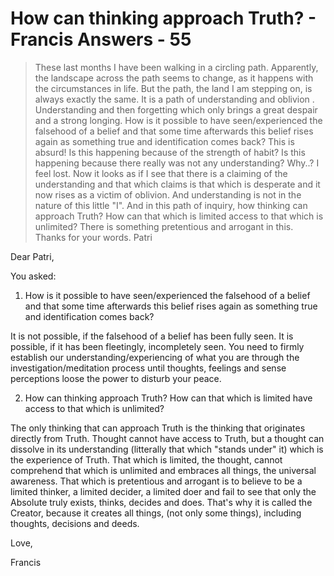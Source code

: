 # How can thinking approach Truth? - Francis Answers - 55


>These last months I have been walking in a circling path. Apparently, the landscape across the path seems to change, as it happens with the circumstances in life. But the path, the land I am stepping on, is always exactly the same. It is a path of understanding and oblivion . Understanding and then forgetting which only brings a great despair and a strong longing. How is it possible to have seen/experienced the falsehood of a belief and that some time afterwards this belief rises again as something true and identification comes back? This is absurd! Is this happening because of the strength of habit? Is this happening because there really was not any understanding? Why..? I feel lost. Now it looks as if I see that there is a claiming of the understanding and that which claims is that which is desperate and it now rises as a victim of oblivion. And understanding is not in the nature of this little "I". And in this path of inquiry, how thinking can approach Truth? How can that which is limited access to that which is unlimited? There is something pretentious and arrogant in this. Thanks for your words. Patri

Dear Patri,

You asked:

1. How is it possible to have seen/experienced the falsehood of a belief and that some time afterwards this belief rises again as something true and identification comes back?

It is not possible, if the falsehood of a belief has been fully seen. It is possible, if it has been fleetingly, incompletely seen. You need to firmly establish our understanding/experiencing of what you are through the investigation/meditation process until thoughts, feelings and sense perceptions loose the power to disturb your peace.

2. How can thinking approach Truth? How can that which is limited have access to that which is unlimited?

The only thinking that can approach Truth is the thinking that originates directly from Truth. Thought cannot have access to Truth, but a thought can dissolve in its understanding (litterally that which "stands under" it) which is the experience of Truth. That which is limited, the thought, cannot comprehend that which is unlimited and embraces all things, the universal awareness. That which is pretentious and arrogant is to believe to be a limited thinker, a limited decider, a limited doer and fail to see that only the Absolute truly exists, thinks, decides and does. That's why it is called the Creator, because it creates all things, (not only some things), including thoughts, decisions and deeds.

Love,

Francis

